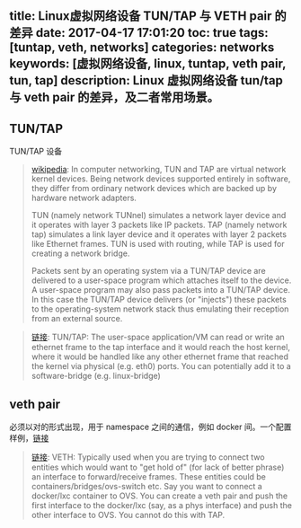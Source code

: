 title: Linux虚拟网络设备 TUN/TAP 与 VETH pair 的差异
date: 2017-04-17 17:01:20
toc: true
tags: [tuntap, veth, networks]
categories: networks
keywords: [虚拟网络设备, linux, tuntap, veth pair, tun, tap]
description: Linux 虚拟网络设备 tun/tap 与 veth pair 的差异，及二者常用场景。
---

## TUN/TAP

TUN/TAP 设备

> [wikipedia]():
> In computer networking, TUN and TAP are virtual network kernel devices. Being network devices supported entirely in software, they differ from ordinary network devices which are backed up by hardware network adapters.
> 
> TUN (namely network TUNnel) simulates a network layer device and it operates with layer 3 packets like IP packets. TAP (namely network tap) simulates a link layer device and it operates with layer 2 packets like Ethernet frames. TUN is used with routing, while TAP is used for creating a network bridge.
> 
> Packets sent by an operating system via a TUN/TAP device are delivered to a user-space program which attaches itself to the device. A user-space program may also pass packets into a TUN/TAP device. In this case the TUN/TAP device delivers (or "injects") these packets to the operating-system network stack thus emulating their reception from an external source.

> [链接](http://stackoverflow.com/questions/25641630/virtual-networking-devices-in-linux):
> TUN/TAP: The user-space application/VM can read or write an ethernet frame to the tap interface and it would reach the host kernel, where it would be handled like any other ethernet frame that reached the kernel via physical (e.g. eth0) ports. You can potentially add it to a software-bridge (e.g. linux-bridge)

## veth pair

必须以对的形式出现，用于 namespace 之间的通信，例如 docker 间。一个配置样例，[链接](http://www.cnblogs.com/hustcat/p/3928261.html)

> [链接](http://stackoverflow.com/questions/25641630/virtual-networking-devices-in-linux): 
> VETH: Typically used when you are trying to connect two entities which would want to "get hold of" (for lack of better phrase) an interface to forward/receive frames. These entities could be containers/bridges/ovs-switch etc. Say you want to connect a docker/lxc container to OVS. You can create a veth pair and push the first interface to the docker/lxc (say, as a phys interface) and push the other interface to OVS. You cannot do this with TAP.

